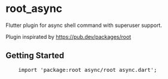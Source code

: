 # root_async

Flutter plugin for async shell command with superuser support.

Plugin inspirated by https://pub.dev/packages/root

## Getting Started

<pre>
    import 'package:root_async/root_async.dart';
</pre>

